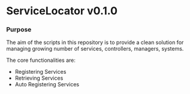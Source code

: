 ﻿# ServiceLocator v0.1.0
### Purpose
The aim of the scripts in this repository is to
provide a clean solution for managing growing
number of services, controllers, managers, systems.

The core functionalities are:
* Registering Services
* Retrieving Services
* Auto Registering Services
